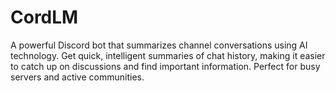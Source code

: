 # CordLM
A powerful Discord bot that summarizes channel conversations using AI technology. Get quick, intelligent summaries of chat history, making it easier to catch up on discussions and find important information. Perfect for busy servers and active communities.
